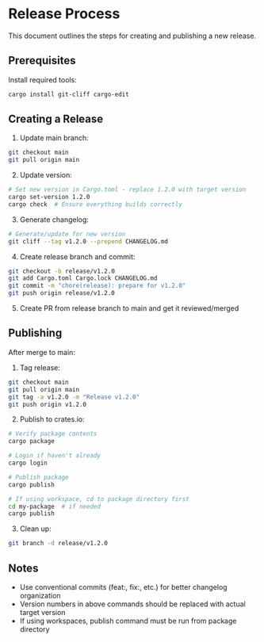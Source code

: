 # Release Process

This document outlines the steps for creating and publishing a new release.

## Prerequisites

Install required tools:

```bash
cargo install git-cliff cargo-edit
```

## Creating a Release

1. Update main branch:

```bash
git checkout main
git pull origin main
```

2. Update version:

```bash
# Set new version in Cargo.toml - replace 1.2.0 with target version
cargo set-version 1.2.0
cargo check  # Ensure everything builds correctly
```

3. Generate changelog:

```bash
# Generate/update for new version
git cliff --tag v1.2.0 --prepend CHANGELOG.md
```

4. Create release branch and commit:

```bash
git checkout -b release/v1.2.0
git add Cargo.toml Cargo.lock CHANGELOG.md
git commit -m "chore(release): prepare for v1.2.0"
git push origin release/v1.2.0
```

5. Create PR from release branch to main and get it reviewed/merged

## Publishing

After merge to main:

1. Tag release:

```bash
git checkout main
git pull origin main
git tag -a v1.2.0 -m "Release v1.2.0"
git push origin v1.2.0
```

2. Publish to crates.io:

```bash
# Verify package contents
cargo package

# Login if haven't already
cargo login

# Publish package
cargo publish

# If using workspace, cd to package directory first
cd my-package  # if needed
cargo publish
```

3. Clean up:

```bash
git branch -d release/v1.2.0
```

## Notes

- Use conventional commits (feat:, fix:, etc.) for better changelog organization
- Version numbers in above commands should be replaced with actual target version
- If using workspaces, publish command must be run from package directory
